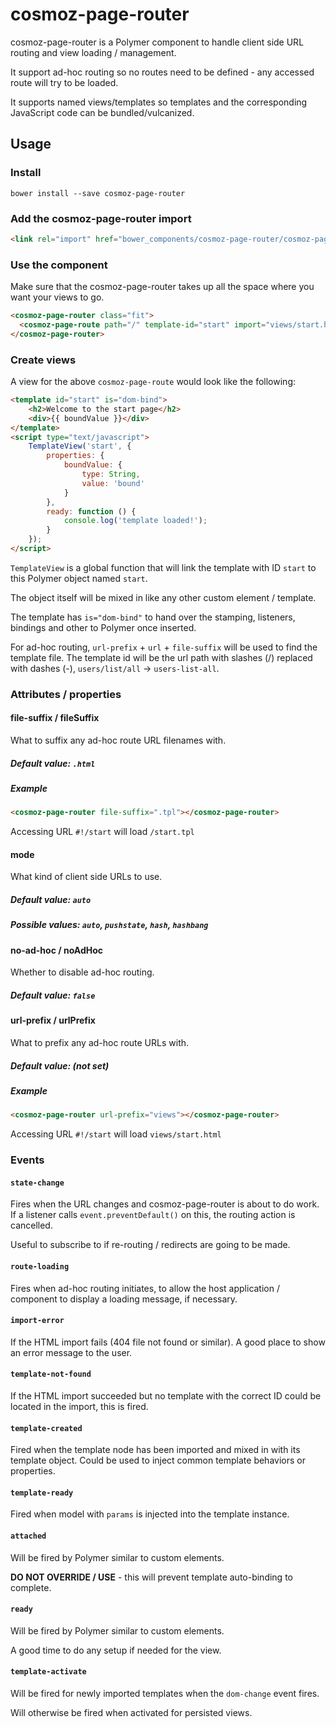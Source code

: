 # cosmoz-page-router

cosmoz-page-router is a Polymer component to handle client side URL routing and view loading / management.

It support ad-hoc routing so no routes need to be defined - any accessed route will try to be loaded.

It supports named views/templates so templates and the corresponding JavaScript code can be bundled/vulcanized.

## Usage

### Install

`bower install --save cosmoz-page-router`

### Add the cosmoz-page-router import
```html
<link rel="import" href="bower_components/cosmoz-page-router/cosmoz-page-router.html" />
```

### Use the component

Make sure that the cosmoz-page-router takes up all the space where you want your views to go.

```html
<cosmoz-page-router class="fit">
  <cosmoz-page-route path="/" template-id="start" import="views/start.html"></cosmoz-page-route>
</cosmoz-page-router>
```

### Create views

A view for the above `cosmoz-page-route` would look like the following:

```html
<template id="start" is="dom-bind">
	<h2>Welcome to the start page</h2>
	<div>{{ boundValue }}</div>
</template>
<script type="text/javascript">
	TemplateView('start', {
		properties: {
        	boundValue: {
            	type: String,
                value: 'bound'
            }
        },
        ready: function () {
        	console.log('template loaded!');
        }
	});
</script>
```

`TemplateView` is a global function that will link the template with ID `start` to this Polymer object named `start`.

The object itself will be mixed in like any other custom element / template.

The template has `is="dom-bind"` to hand over the stamping, listeners, bindings and other to Polymer once inserted.

For ad-hoc routing, `url-prefix` + `url` + `file-suffix` will be used to find the template file.
The template id will be the url path with slashes (/) replaced with dashes (-), `users/list/all` -> `users-list-all`.

### Attributes / properties

#### file-suffix / fileSuffix

What to suffix any ad-hoc route URL filenames with.

##### Default value: `.html`

##### Example

```html
<cosmoz-page-router file-suffix=".tpl"></cosmoz-page-router>
```

Accessing URL `#!/start` will load `/start.tpl`

#### mode

What kind of client side URLs to use.

##### Default value: `auto`

##### Possible values: `auto`, `pushstate`, `hash`, `hashbang`

#### no-ad-hoc / noAdHoc

Whether to disable ad-hoc routing.

##### Default value: `false`

#### url-prefix / urlPrefix

What to prefix any ad-hoc route URLs with.

##### Default value: *(not set)*

##### Example

```html
<cosmoz-page-router url-prefix="views"></cosmoz-page-router>
```

Accessing URL `#!/start` will load `views/start.html`


### Events

#### `state-change`

Fires when the URL changes and cosmoz-page-router is about to do work.
If a listener calls `event.preventDefault()` on this, the routing action is cancelled.

Useful to subscribe to if re-routing / redirects are going to be made.

#### `route-loading`

Fires when ad-hoc routing initiates, to allow the host application / component to display a loading message, if necessary.

#### `import-error`

If the HTML import fails (404 file not found or similar).
A good place to show an error message to the user.

#### `template-not-found`

If the HTML import succeeded but no template with the correct ID could be located in the import, this is fired.

#### `template-created`

Fired when the template node has been imported and mixed in with its template object.
Could be used to inject common template behaviors or properties.

#### `template-ready`

Fired when model with `params` is injected into the template instance.

#### `attached`

Will be fired by Polymer similar to custom elements.

**DO NOT OVERRIDE / USE** - this will prevent template auto-binding to complete.

#### `ready`

Will be fired by Polymer similar to custom elements.

A good time to do any setup if needed for the view.

#### `template-activate`

Will be fired for newly imported templates when the `dom-change` event fires.

Will otherwise be fired when activated for persisted views.